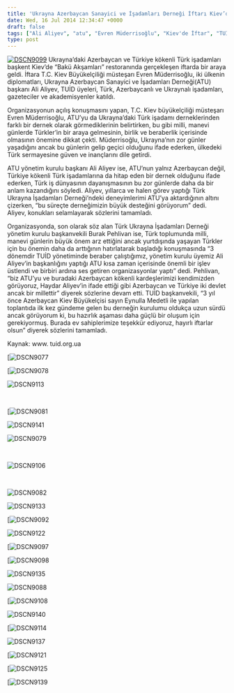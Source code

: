 ```yaml
---
title: 'Ukrayna Azerbaycan Sanayici ve İşadamları Derneği İftarı Kiev’de Gerçekleşti'
date: Wed, 16 Jul 2014 12:34:47 +0000
draft: false
tags: ["Ali Aliyev", "atu", "Evren Müderrisoğlu", "Kiev'de İftar", "TUİD (Türk Ukrayna İşadamları Derneği)", "Ukrayna Azerbaycan Sanayici ve İşadamları Derneği", "Ukrayna Türk Toplumu"]
type: post
---
```


[![DSCN9099](https://burakpehlivan.org/wp-content/uploads/2014/07/DSCN9099.jpg)](https://burakpehlivan.org/wp-content/uploads/2014/07/DSCN9099.jpg)
Ukrayna’daki Azerbaycan ve Türkiye kökenli Türk işadamları başkent Kiev’de “Bakü Akşamları” restoranında gerçekleşen iftarda bir araya geldi. İftara T.C. Kiev Büyükelçiliği müsteşarı Evren Müderrisoğlu, iki ülkenin diplomatları, Ukrayna Azerbaycan Sanayici ve İşadamları Derneği(ATU) başkanı Ali Aliyev, TUİD üyeleri, Türk, Azerbaycanlı ve Ukraynalı işadamları, gazeteciler ve akademisyenler katıldı.

Organizasyonun açılış konuşmasını yapan, T.C. Kiev büyükelçiliği müsteşarı Evren Müderrisoğlu, ATU’yu da Ukrayna’daki Türk işadamı derneklerinden farklı bir dernek olarak görmediklerinin belirtirken, bu gibi milli, manevi günlerde Türkler’in bir araya gelmesinin, birlik ve beraberlik içerisinde olmasının önemine dikkat çekti. Müderrisoğlu, Ukrayna’nın zor günler yaşadığını ancak bu günlerin gelip geçici olduğunu ifade ederken, ülkedeki Türk sermayesine güven ve inançlarını dile getirdi.

ATU yönetim kurulu başkanı Ali Aliyev ise, ATU’nun yalnız Azerbaycan değil, Türkiye kökenli Türk işadamlarına da hitap eden bir dernek olduğunu ifade ederken, Türk iş dünyasının dayanışmasının bu zor günlerde daha da bir anlam kazandığını söyledi. Aliyev, yıllarca ve halen görev yaptığı Türk Ukrayna İşadamları Derneği’ndeki deneyimlerimi ATU’ya aktardığının altını çizerken, “bu süreçte derneğimizin büyük desteğini görüyorum” dedi. Aliyev, konukları selamlayarak sözlerini tamamladı.

Organizasyonda, son olarak söz alan Türk Ukrayna İşadamları Derneği yönetim kurulu başkanvekili Burak Pehlivan ise, Türk toplumunda milli, manevi günlerin büyük önem arz ettiğini ancak yurtdışında yaşayan Türkler için bu önemin daha da arttığının hatırlatarak başladığı konuşmasında “3 dönemdir TUİD yönetiminde beraber çalıştığımız, yönetim kurulu üyemiz Ali Aliyev’in başkanlığını yaptığı ATU kısa zaman içerisinde önemli bir işlev üstlendi ve birbiri ardına ses getiren organizasyonlar yaptı” dedi. Pehlivan, “biz ATU’yu ve buradaki Azerbaycan kökenli kardeşlerimizi kendimizden görüyoruz, Haydar Aliyev’in ifade ettiği gibi Azerbaycan ve Türkiye iki devlet ancak bir millettir” diyerek sözlerine devam etti. TUİD başkanvekili, “3 yıl önce Azerbaycan Kiev Büyükelçisi sayın Eynulla Medetli ile yapılan toplantıda ilk kez gündeme gelen bu derneğin kurulumu oldukça uzun sürdü ancak görüyorum ki, bu hazırlık aşaması daha güçlü bir oluşum için gerekiyormuş. Burada ev sahiplerimize teşekkür ediyoruz, hayırlı iftarlar olsun” diyerek sözlerini tamamladı.

Kaynak: www. tuid.org.ua

[![DSCN9077](https://burakpehlivan.org/tuid_images/DSCN9077.jpg)

[![DSCN9078](https://burakpehlivan.org/tuid_images/DSCN9078.jpg)

![DSCN9113](https://burakpehlivan.org/tuid_images/DSCN9113.jpg)

 

[![DSCN9081](https://burakpehlivan.org/tuid_images/DSCN9081.jpg)

![DSCN9141](https://burakpehlivan.org/tuid_images/DSCN9141.jpg)

![DSCN9079](https://burakpehlivan.org/tuid_images/DSCN9079.jpg)

 

![DSCN9106](https://burakpehlivan.org/tuid_images/DSCN9106.jpg)

 

![DSCN9082](https://burakpehlivan.org/tuid_images/DSCN9082.jpg)

![DSCN9133](https://burakpehlivan.org/tuid_images/DSCN9133.jpg)

[![DSCN9092](https://burakpehlivan.org/tuid_images/DSCN9092.jpg)

![DSCN9122](https://burakpehlivan.org/tuid_images/DSCN9122.jpg)

[![DSCN9097](https://burakpehlivan.org/tuid_images/DSCN9097.jpg)

[![DSCN9098](https://burakpehlivan.org/tuid_images/DSCN9098.jpg)

![DSCN9135](https://burakpehlivan.org/tuid_images/DSCN9135.jpg)

![DSCN9088](https://burakpehlivan.org/tuid_images/DSCN9088.jpg)

[![DSCN9108](https://burakpehlivan.org/tuid_images/DSCN9108.jpg)

![DSCN9140](https://burakpehlivan.org/tuid_images/DSCN9140.jpg)

[![DSCN9114](https://burakpehlivan.org/tuid_images/DSCN9114.jpg)

![DSCN9137](https://burakpehlivan.org/tuid_images/DSCN9137.jpg)

[![DSCN9121](https://burakpehlivan.org/tuid_images/DSCN9121.jpg)

[![DSCN9125](https://burakpehlivan.org/tuid_images/DSCN9125.jpg)

[![DSCN9139](https://burakpehlivan.org/tuid_images/DSCN9139.jpg)